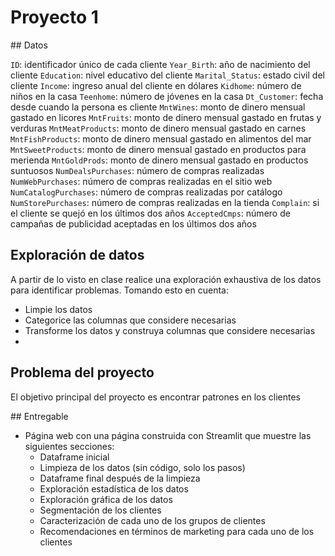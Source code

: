 # Proyecto 1
## Datos

`ID`: identificador único de cada cliente
`Year_Birth`: año de nacimiento del cliente
`Education`: nivel educativo del cliente
`Marital_Status`: estado civil del cliente
`Income`: ingreso anual del cliente en dólares
`Kidhome`: número de niños en la casa
`Teenhome`: número de jóvenes en la casa
`Dt_Customer`: fecha desde cuando la persona es cliente
`MntWines`: monto de dinero mensual gastado en licores
`MntFruits`: monto de dinero mensual gastado en frutas y verduras
`MntMeatProducts`: monto de dinero mensual gastado en carnes
`MntFishProducts`: monto de dinero mensual gastado en alimentos del mar
`MntSweetProducts`: monto de dinero mensual gastado en productos para merienda
`MntGoldProds`: monto de dinero mensual gastado en productos suntuosos
`NumDealsPurchases`: número de compras realizadas
`NumWebPurchases`: número de compras realizadas en el sitio web
`NumCatalogPurchases`: número de compras realizadas por catálogo
`NumStorePurchases`: número de compras realizadas en la tienda
`Complain`: si el cliente se quejó en los últimos dos años
`AcceptedCmps`: número de campañas de publicidad aceptadas en los últimos dos años

## Exploración de datos

A partir de lo visto en clase realice una exploración exhaustiva de los datos para identificar problemas. Tomando esto en cuenta:
- Limpie los datos
- Categorice las columnas que considere necesarias
- Transforme los datos y construya columnas que considere necesarias
- 
## Problema del proyecto

El objetivo principal del proyecto es encontrar patrones en los clientes

## Entregable

- Página web con una página construida con Streamlit que muestre las siguientes secciones:
    - Dataframe inicial
    - Limpieza de los datos (sin código, solo los pasos)
    - Dataframe final después de la limpieza
    - Exploración estadística de los datos
    - Exploración gráfica de los datos
    - Segmentación de los clientes
    - Caracterización de cada uno de los grupos de clientes
    - Recomendaciones en términos de marketing para cada uno de los clientes



